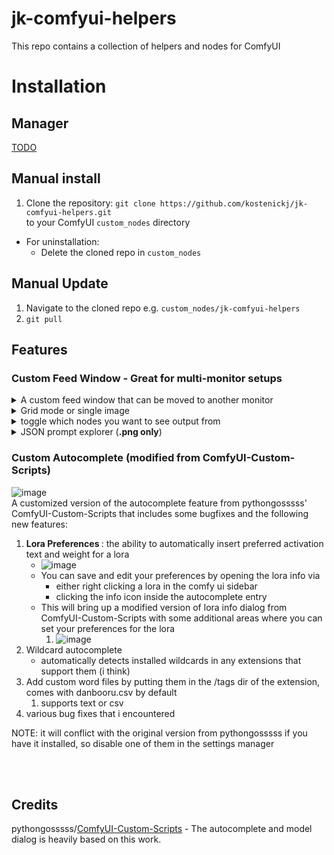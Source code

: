 # jk-comfyui-helpers
This repo contains a collection of helpers and nodes for ComfyUI

# Installation

## Manager

[TODO](https://github.com/ltdrdata/ComfyUI-Manager#how-to-register-your-custom-node-into-comfyui-manager)

## Manual install
1. Clone the repository:
`git clone https://github.com/kostenickj/jk-comfyui-helpers.git`  
to your ComfyUI `custom_nodes` directory

- For uninstallation:
  - Delete the cloned repo in `custom_nodes`

## Manual Update
1. Navigate to the cloned repo e.g. `custom_nodes/jk-comfyui-helpers`
2. `git pull`

## Features

### Custom Feed Window - Great for multi-monitor setups

<details>
   <summary> A custom feed window that can be moved to another monitor</summary>
   ![image](https://raw.githubusercontent.com/kostenickj/jk-comfyui-helpers/refs/heads/master/img/OpenFeed.gif)
</details> 
<details> 
   <summary>Grid mode or single image</summary>
   ![image](https://raw.githubusercontent.com/kostenickj/jk-comfyui-helpers/refs/heads/master/img/Modes.gif)
</details>
<details> 
   <summary>toggle which nodes you want to see output from</summary>
   ![image](https://raw.githubusercontent.com/kostenickj/jk-comfyui-helpers/refs/heads/master/img/VisibilityToggle.gif)
</details>
<details> 
   <summary>JSON prompt explorer (<b>.png only</b>)</summary>
   ![image](https://raw.githubusercontent.com/kostenickj/jk-comfyui-helpers/refs/heads/master/img/JsonExplorer.gif)
</details>

### Custom Autocomplete (modified from ComfyUI-Custom-Scripts)
![image](https://github.com/pythongosssss/ComfyUI-Custom-Scripts/assets/125205205/b5971135-414f-4f4e-a6cf-2650dc01085f)  
A customized version of the autocomplete feature from pythongosssss' ComfyUI-Custom-Scripts that includes some bugfixes and the following new features:
1. <b> Lora Preferences </b>: the ability to automatically insert preferred activation text and weight for a lora
   - ![image](todo)
   - You can save and edit your preferences by opening the lora info via
     - either right clicking a lora in the comfy ui sidebar
     - clicking the info icon inside the autocomplete entry
   - This will bring up a modified version of lora info dialog from ComfyUI-Custom-Scripts with some additional areas where you can set your preferences for the lora
      1. ![image](https://raw.githubusercontent.com/kostenickj/comfyui-jk-easy-nodes/refs/heads/master/img/LoraPrefs.JPG)
2. Wildcard autocomplete
   - automatically detects installed wildcards in any extensions that support them (i think)
3. Add custom word files by putting them in the /tags dir of the extension, comes with danbooru.csv by default
   1. supports text or csv
4. various bug fixes that i encountered

NOTE: it will conflict with the original version from pythongosssss if you have it installed, so disable one of them in the settings manager

<br>
<br>

## Credits

pythongosssss/[ComfyUI-Custom-Scripts](https://github.com/comfyanonymous/ComfyUI) - The autocomplete and model dialog is heavily based on this work.
